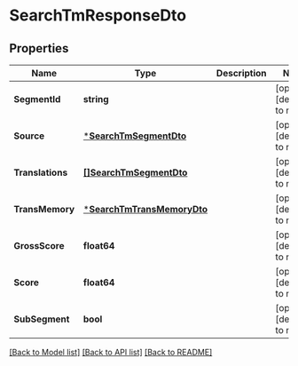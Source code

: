 # SearchTmResponseDto

## Properties
Name | Type | Description | Notes
------------ | ------------- | ------------- | -------------
**SegmentId** | **string** |  | [optional] [default to null]
**Source** | [***SearchTmSegmentDto**](SearchTMSegmentDto.md) |  | [optional] [default to null]
**Translations** | [**[]SearchTmSegmentDto**](SearchTMSegmentDto.md) |  | [optional] [default to null]
**TransMemory** | [***SearchTmTransMemoryDto**](SearchTMTransMemoryDto.md) |  | [optional] [default to null]
**GrossScore** | **float64** |  | [optional] [default to null]
**Score** | **float64** |  | [optional] [default to null]
**SubSegment** | **bool** |  | [optional] [default to null]

[[Back to Model list]](../README.md#documentation-for-models) [[Back to API list]](../README.md#documentation-for-api-endpoints) [[Back to README]](../README.md)


